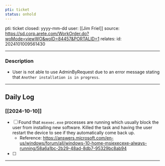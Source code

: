 ```yaml
---
pti: ticket
status: onhold
---
```

pti: ticket 
closed: yyyy-mm-dd
user: [[Jim Friel]]
source: https://sd.corp.arete.com/WorkOrder.do?woMode=viewWO&woID=84457&PORTALID=1
relates: 
id: 2024101009561430

---
### Description
- User is not able to use AdminByRequest due to an error message stating that `Another installation is in progress`.
---
## Daily Log
### [[2024-10-10]]
- [ ] Found that `msexec.exe` processes are running which usually block the user from installing new software. Killed the task and having the user restart the device to see if they automatically come back up.
	- Reference: https://answers.microsoft.com/en-us/windows/forum/all/windows-10-home-msiexecexe-always-running/58a6a1bc-2b29-48ad-8db7-95329bc8ab94
- [ ] 
---